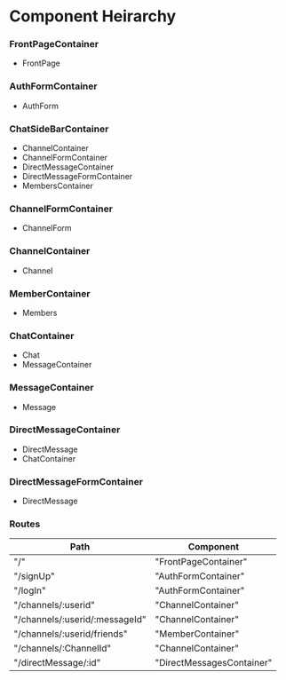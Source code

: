 # **Component Heirarchy**

### **FrontPageContainer**
  * FrontPage

### **AuthFormContainer**
  * AuthForm

### **ChatSideBarContainer**
  * ChannelContainer
  * ChannelFormContainer
  * DirectMessageContainer
  * DirectMessageFormContainer
  * MembersContainer

### **ChannelFormContainer**
  * ChannelForm

### **ChannelContainer**
  * Channel

### **MemberContainer**
  * Members

### **ChatContainer**
  * Chat
  * MessageContainer

### **MessageContainer**
* Message

### **DirectMessageContainer**
* DirectMessage
* ChatContainer

### **DirectMessageFormContainer**
* DirectMessage

### Routes

|Path                                   | Component                 |
|---------------------------------------|---------------------------|
| "/"                                   | "FrontPageContainer"      |
| "/signUp"                             | "AuthFormContainer"       |
| "/logIn"                              | "AuthFormContainer"       |
| "/channels/:userid"                   | "ChannelContainer"        |
| "/channels/:userid/:messageId"        | "ChannelContainer"        |
| "/channels/:userid/friends"           | "MemberContainer"         |
| "/channels/:ChannelId"                | "ChannelContainer"        |
| "/directMessage/:id"                  | "DirectMessagesContainer" |
